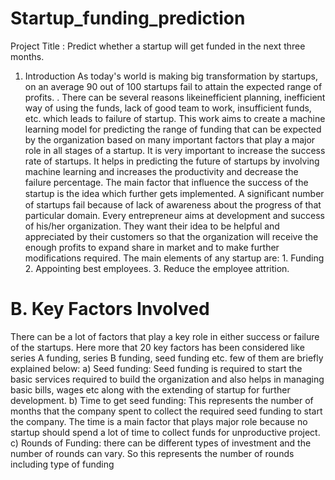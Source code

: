 # Startup_funding_prediction
Project Title : Predict whether a startup will get funded in the next three months.
1. Introduction As today's world is making big transformation by startups, on an average 90 out of 100 startups fail to attain the expected range of profits.  .  There  can be  several  reasons  likeinefficient  planning, inefficient  way  of using  the funds,  lack  of good  team to  work, insufficient funds, etc. which leads to failure of startup. This work aims to create a machine learning model for predicting the  range of  funding  that  can  be  expected  by  the  organization  based  on many important  factors that  play a  major role  in all  stages of  a startup. It is very important to increase the success rate of startups. It helps in predicting the future of startups by involving machine learning  and increases  the  productivity  and decrease  the failure percentage.
The main factor that influence the success of the startup is the idea which further  gets  implemented.  A signiﬁcant number of startups fail  because  of  lack  of  awareness  about  the  progress  of  that particular  domain. Every  entrepreneur aims  at  development  and success of his/her organization. They want their idea to be helpful and  appreciated by  their customers  so that  the organization  will receive the enough profits to expand share in market and to make further modifications required. The main elements of any startup are: 1. Funding 2. Appointing best employees. 3. Reduce the employee attrition.

# B. Key Factors Involved  
There can be a lot of factors that play a key role in either success or failure of the startups. Here more that 20 key factors has been considered like series  A funding, series B  funding, seed  funding etc. few of them are briefly explained below: a) Seed  funding:  Seed  funding is  required  to  start the  basic services  required  to  build  the  organization  and  also  helps  in managing  basic  bills,  wages  etc  along  with  the  extending  of startup for further development. b)  Time to  get seed  funding:  This  represents  the number  of months  that  the  company  spent  to  collect  the  required  seed funding to start the company. The time is a main factor that plays major role because no startup should spend a lot of time to collect funds for unproductive project. c) Rounds  of  Funding:  there  can  be  different  types  of investment and the number of rounds can vary. So this represents the number of rounds including type of funding
